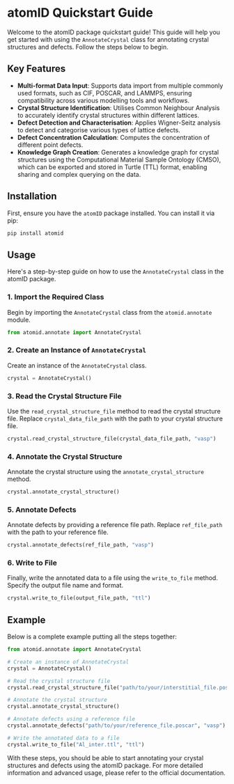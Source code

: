 # atomID Quickstart Guide

Welcome to the atomID package quickstart guide! This guide will help you get started with using the `AnnotateCrystal` class for annotating crystal structures and defects. Follow the steps below to begin.

## Key Features

- **Multi-format Data Input**: Supports data import from multiple commonly used formats, such as CIF, POSCAR, and LAMMPS, ensuring compatibility across various modelling tools and workflows.
- **Crystal Structure Identification**: Utilises Common Neighbour Analysis to accurately identify crystal structures within different lattices.
- **Defect Detection and Characterisation**: Applies Wigner-Seitz analysis to detect and categorise various types of lattice defects.
- **Defect Concentration Calculation**: Computes the concentration of different point defects.
- **Knowledge Graph Creation**: Generates a knowledge graph for crystal structures using the Computational Material Sample Ontology (CMSO), which can be exported and stored in Turtle (TTL) format, enabling sharing and complex querying on the data.

## Installation

First, ensure you have the `atomID` package installed. You can install it via pip:

```bash
pip install atomid
```

## Usage

Here's a step-by-step guide on how to use the `AnnotateCrystal` class in the atomID package.

### 1. Import the Required Class

Begin by importing the `AnnotateCrystal` class from the `atomid.annotate` module.

```python
from atomid.annotate import AnnotateCrystal
```

### 2. Create an Instance of `AnnotateCrystal`

Create an instance of the `AnnotateCrystal` class.

```python
crystal = AnnotateCrystal()
```

### 3. Read the Crystal Structure File

Use the `read_crystal_structure_file` method to read the crystal structure file. Replace `crystal_data_file_path` with the path to your crystal structure file.

```python
crystal.read_crystal_structure_file(crystal_data_file_path, "vasp")
```

### 4. Annotate the Crystal Structure

Annotate the crystal structure using the `annotate_crystal_structure` method.

```python
crystal.annotate_crystal_structure()
```

### 5. Annotate Defects

Annotate defects by providing a reference file path. Replace `ref_file_path` with the path to your reference file.

```python
crystal.annotate_defects(ref_file_path, "vasp")
```

### 6. Write to File

Finally, write the annotated data to a file using the `write_to_file` method. Specify the output file name and format.

```python
crystal.write_to_file(output_file_path, "ttl")
```

## Example

Below is a complete example putting all the steps together:

```python
from atomid.annotate import AnnotateCrystal

# Create an instance of AnnotateCrystal
crystal = AnnotateCrystal()

# Read the crystal structure file
crystal.read_crystal_structure_file("path/to/your/interstitial_file.poscar", "vasp")

# Annotate the crystal structure
crystal.annotate_crystal_structure()

# Annotate defects using a reference file
crystal.annotate_defects("path/to/your/reference_file.poscar", "vasp")

# Write the annotated data to a file
crystal.write_to_file("Al_inter.ttl", "ttl")
```

With these steps, you should be able to start annotating your crystal structures and defects using the atomID package. For more detailed information and advanced usage, please refer to the official documentation.
